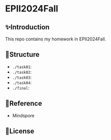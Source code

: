 # EPII2024Fall

## ✨Introduction

This repo contains my homework in EPII2024Fall.

## 📁Structure
- `./task01`: 
- `./task02`: 
- `./task03`: 
- `./task04`: 
- `./final`: 

## 🔗Reference

- Mindspore

## 📄License
